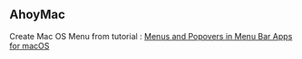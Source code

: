 AhoyMac
---

Create Mac OS Menu from tutorial : [Menus and Popovers in Menu Bar Apps for macOS](https://www.raywenderlich.com/165853/menus-popovers-menu-bar-apps-macos)
